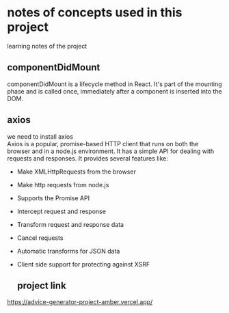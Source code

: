 # notes of concepts used in this project 


learning notes  of the project  

## componentDidMount

componentDidMount is a lifecycle method in React. It's part of the mounting phase and is called once, immediately after a component is inserted into the DOM.

## axios  

we need to install axios  
Axios is a popular, promise-based HTTP client that runs on both the browser and in a node.js environment. It has a simple API for dealing with requests and responses. It provides several features like:

- Make XMLHttpRequests from the browser
- Make http requests from node.js
- Supports the Promise API
- Intercept request and response
- Transform request and response data
- Cancel requests
- Automatic transforms for JSON data
- Client side support for protecting against XSRF

   ## project link
https://advice-generator-project-amber.vercel.app/
